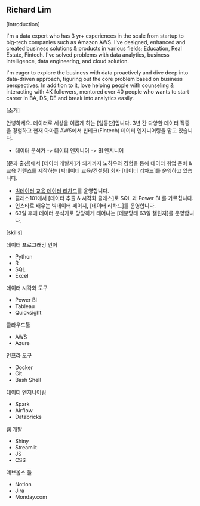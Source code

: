 ## Richard Lim

[Introduction]

I'm a data expert who has 3 yr+ experiences in the scale from startup to big-tech companies such as Amazon AWS. I've designed, enhanced and created business solutions & products in various fields; Education, Real Estate, Fintech. I've solved problems with data analytics, business intelligence, data engineering, and cloud solution.

I'm eager to explore the business with data proactively and dive deep into data-driven approach, figuring out the core problem based on business perspectives. In addition to it, love helping people with counseling & interacting with 4K followers, mentored over 40 people who wants to start career in BA, DS, DE and break into analytics easily.

[소개]

안녕하세요. 데이터로 세상을 이롭게 하는 [임동찬]입니다.
3년 간 다양한 데이터 직종을 경험하고 현재 아마존 AWS에서 핀테크(Fintech) 데이터 엔지니어링을 맡고 있습니다.

- 데이터 분석가 -> 데이터 엔지니어 -> BI 엔지니어

[문과 출신]에서 [데이터 개발자]가 되기까지 노하우와 경험을 통해 데이터 취업 준비 & 교육 컨텐츠를 제작하는 
[빅데이터 교육/컨설팅] 회사 [데이터 리차드]를 운영하고 있습니다.

- [빅데이터 교육 데이터 리차드](https://datarichard.carrd.co/)를 운영합니다. 
- 클래스101에서 [데이터 추출 & 시각화 클래스]로 SQL 과 Power BI 를 가르칩니다.
- 인스타로 배우는 빅데이터 페이지, [데이터 리차드]를 운영합니다.
- 63일 후에 데이터 분석가로 당당하게 태어나는 [데분당태 63일 챌린지]를 운영합니다.

[skills]

데이터 프로그래밍 언어
- Python
- R
- SQL
- Excel

데이터 시각화 도구
- Power BI
- Tableau
- Quicksight

클라우드툴
- AWS
- Azure

인프라 도구
- Docker
- Git
- Bash Shell

데이터 엔지니어링
- Spark
- Airflow
- Databricks

웹 개발
- Shiny
- Streamlit
- JS
- CSS

데브옵스 툴
- Notion
- Jira
- Monday.com
